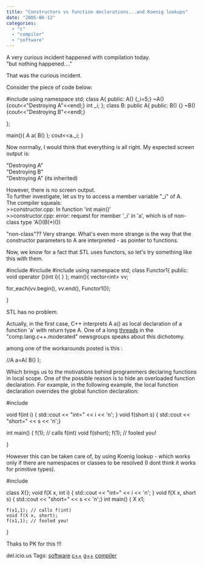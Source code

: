 ```yaml
---
title: "Constructors vs function declarations...and Koenig lookups"
date: "2005-06-12"
categories: 
  - "c"
  - "compiler"
  - "software"
---
```


A very curious incident happened with compilation today.  
"but nothing happened...."

That was the curious incident.

Consider the piece of code below:

#include <iostream>
using namespace std;
class A{
  public:
         A() {\_i\=5;}
          ~A(){cout<<"Destroying A"<<endl;}
       int \_i;
};
class B: public  A{
 public:
   B() {}
   ~B(){cout<<"Destroying B"<<endl;}

};

main(){
  A a( B() );
  cout<<a.\_i;
}

Now normally, I would think that everything is all right. My expected screen output is:

"Destroying A"  
"Destroying B"  
"Destroying A" (its inherited)

However, there is no screen output.  
To further investigate, let us try to access a member variable "\_i" of A.  
The compiler squeals:  
\>>constructor.cpp: In function 'int main()'  
\>>constructor.cpp: error: request for member '\_i' in 'a', which is of non-class type 'A()(B(\*)())

"non-class"?? Very strange. What's even more strange is the way that the constructor parameters to A are interpreted - as pointer to functions.

Now, we know for a fact that STL uses functors, so let's try something like this with them.

#include <iostream>
#include <vector>
#include <algorithm>
using namespace std;
class Functor1{
public:
   void  operator ()(int i){ }
};
main(){
vector<int\> vv;

for\_each(vv.begin(), vv.end(), Functor1());

}

STL has no problem.

Actually, in the first case, C++ interprets A a() as local declaration of a function 'a' with return type A. One of a long [threads](http://groups-beta.google.com/group/comp.lang.c++.moderated/browse_thread/thread/dd860b18e5c6cd23/493ade0efede15ca?q=c%2B%2B+constructor+%22function+declaration%22&rnum=2#493ade0efede15ca) in the "comp.lang.c++.moderated" newsgroups speaks about this dichotomy.

among one of the workarounds posted is this :

  //A a=A( B() );

Which brings us to the motivations behind programmers declaring functions in local scope. One of the possible reason is to hide an overloaded function declaration. For example, in the following example, the local function declaration overrides the global function declaration:

#include <iostream> 

void f(int i) { std::cout << "int=" << i << 'n'; }
void f(short s) { std::cout << "short=" << s << 'n';}

int main()
{
    f(1); // calls f(int)
    void f(short);
    f(1); // fooled you!

}

However this can be taken care of, by using Koenig lookup - which works only if there are namespaces or classes to be resolved (I dont think it works for primitive types).

#include <iostream> 

class X{};
void f(X x, int i) { std::cout << "int=" << i << 'n'; }
void f(X x, short s) { std::cout << "short=" << s << 'n';}
int main()
{
    X x1;

    f(x1,1); // calls f(int)
    void f(X x, short);
    f(x1,1); // fooled you!

}

Thaks to PK for this !!!

del.icio.us Tags: [software](http://del.icio.us/sss8ue/software) [c++](http://del.icio.us/sss8ue/c++) [g++](http://del.icio.us/sss8ue/g++) [compiler](http://del.icio.us/sss8ue/compiler)
